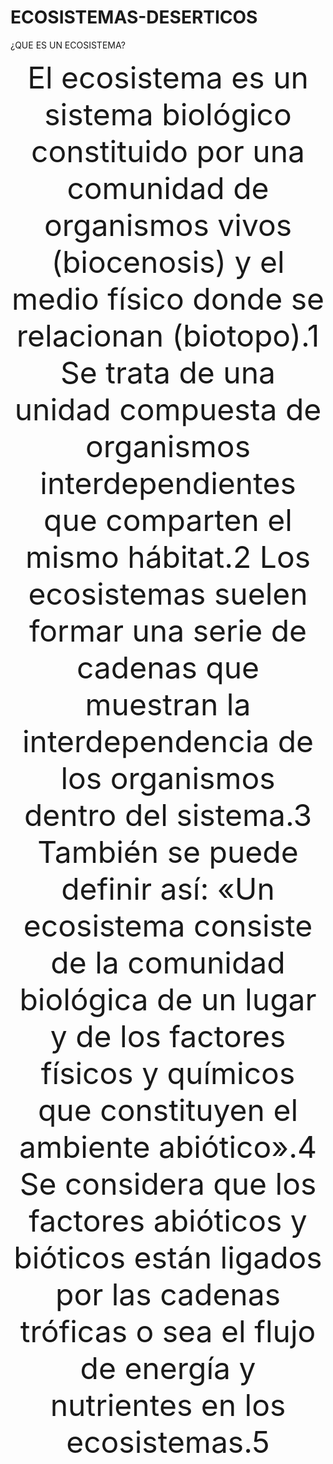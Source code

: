# ECOSISTEMAS-DESERTICOS
¿QUE ES UN ECOSISTEMA?
<CENTER><FONT SIZE="20">El ecosistema es un sistema biológico constituido por una comunidad de organismos vivos (biocenosis) y el medio físico donde se relacionan (biotopo).1​ Se trata de una unidad compuesta de organismos interdependientes que comparten el mismo hábitat.2​ Los ecosistemas suelen formar una serie de cadenas que muestran la interdependencia de los organismos dentro del sistema.3​ También se puede definir así: «Un ecosistema consiste de la comunidad biológica de un lugar y de los factores físicos y químicos que constituyen el ambiente abiótico».4​ Se considera que los factores abióticos y bióticos están ligados por las cadenas tróficas o sea el flujo de energía y nutrientes en los ecosistemas.5​

